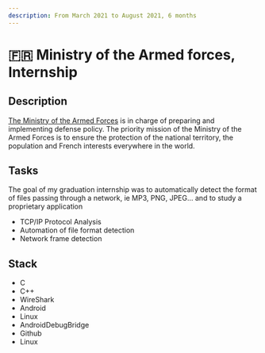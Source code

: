 ```yaml
---
description: From March 2021 to August 2021, 6 months
---
```


# 🇫🇷 Ministry of the Armed forces, Internship

## Description

[The Ministry of the Armed Forces](https://www.defense.gouv.fr/) is in charge of preparing and implementing defense policy. The priority mission of the Ministry of the Armed Forces is to ensure the protection of the national territory, the population and French interests everywhere in the world.

## Tasks

The goal of my graduation internship was to automatically detect the format of files passing through a network, ie MP3, PNG, JPEG... and to study a proprietary application

* TCP/IP Protocol Analysis
* Automation of file format detection
* Network frame detection

## Stack

* C
* C++
* WireShark
* Android
* Linux
* AndroidDebugBridge
* Github
* Linux
